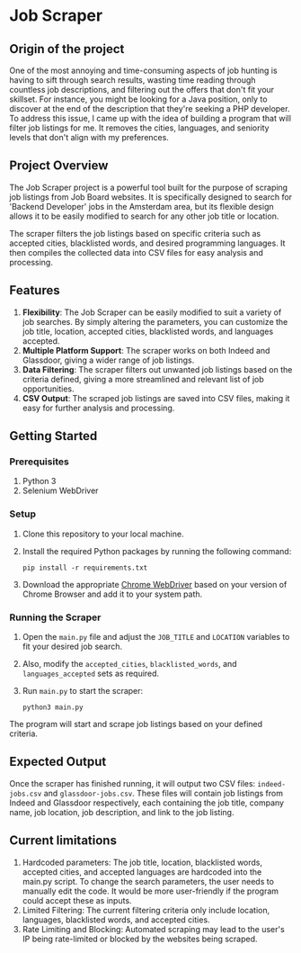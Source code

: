 # Job Scraper

## Origin of the project

One of the most annoying and time-consuming aspects of job hunting is having to sift through search results, wasting 
time reading through countless job descriptions, and filtering out the offers that don't fit your skillset. 
For instance, you might be looking for a Java position, only to discover at the end of the description that they're seeking a PHP developer. 
To address this issue, I came up with the idea of building a program that will filter job listings for me. 
It removes the cities, languages, and seniority levels that don't align with my preferences.

## Project Overview
The Job Scraper project is a powerful tool built for the purpose of scraping job listings from Job Board websites. It is specifically designed to search for 'Backend Developer' jobs in the Amsterdam area, but its flexible design allows it to be easily modified to search for any other job title or location.

The scraper filters the job listings based on specific criteria such as accepted cities, blacklisted words, and desired programming languages. It then compiles the collected data into CSV files for easy analysis and processing.

## Features
1. **Flexibility**: The Job Scraper can be easily modified to suit a variety of job searches. By simply altering the parameters, you can customize the job title, location, accepted cities, blacklisted words, and languages accepted.
2. **Multiple Platform Support**: The scraper works on both Indeed and Glassdoor, giving a wider range of job listings.
3. **Data Filtering**: The scraper filters out unwanted job listings based on the criteria defined, giving a more streamlined and relevant list of job opportunities.
4. **CSV Output**: The scraped job listings are saved into CSV files, making it easy for further analysis and processing.

## Getting Started

### Prerequisites
1. Python 3
2. Selenium WebDriver

### Setup
1. Clone this repository to your local machine.
2. Install the required Python packages by running the following command:

       pip install -r requirements.txt
   
4. Download the appropriate [Chrome WebDriver](https://chromedriver.chromium.org/downloads) based on your version of Chrome Browser and add it to your system path.

### Running the Scraper
1. Open the `main.py` file and adjust the `JOB_TITLE` and `LOCATION` variables to fit your desired job search.
2. Also, modify the `accepted_cities`, `blacklisted_words`, and `languages_accepted` sets as required.
3. Run `main.py` to start the scraper:

       python3 main.py

The program will start and scrape job listings based on your defined criteria.

## Expected Output
Once the scraper has finished running, it will output two CSV files: `indeed-jobs.csv` and `glassdoor-jobs.csv`. These files will contain job listings from Indeed and Glassdoor respectively, each containing the job title, company name, job location, job description, and link to the job listing.

## Current limitations

1. Hardcoded parameters: The job title, location, blacklisted words, accepted cities, and accepted languages are hardcoded into the main.py script. To change the search parameters, the user needs to manually edit the code. It would be more user-friendly if the program could accept these as inputs.
2. Limited Filtering: The current filtering criteria only include location, languages, blacklisted words, and accepted cities.
3. Rate Limiting and Blocking: Automated scraping may lead to the user's IP being rate-limited or blocked by the websites being scraped.
